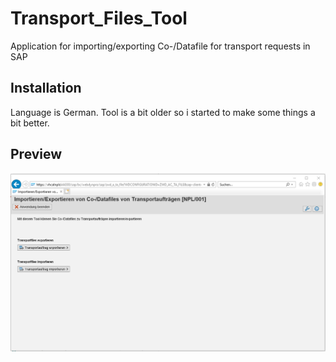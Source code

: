 # Transport_Files_Tool
Application for importing/exporting Co-/Datafile for transport requests in SAP


## Installation

Language is German. Tool is a bit older so i started to make some things a bit better.

## Preview

![Tool Preview](tool_preview.PNG)
